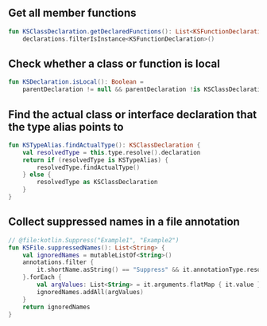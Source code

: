 [//]: # (title: KSP examples)

## Get all member functions

```kotlin
fun KSClassDeclaration.getDeclaredFunctions(): List<KSFunctionDeclaration> =
    declarations.filterIsInstance<KSFunctionDeclaration>()
```

## Check whether a class or function is local

```kotlin
fun KSDeclaration.isLocal(): Boolean =
    parentDeclaration != null && parentDeclaration !is KSClassDeclaration
```

## Find the actual class or interface declaration that the type alias points to

```kotlin
fun KSTypeAlias.findActualType(): KSClassDeclaration {
    val resolvedType = this.type.resolve().declaration
    return if (resolvedType is KSTypeAlias) {
        resolvedType.findActualType()
    } else {
        resolvedType as KSClassDeclaration
    }
}
```

## Collect suppressed names in a file annotation

```kotlin
// @file:kotlin.Suppress("Example1", "Example2")
fun KSFile.suppressedNames(): List<String> {
    val ignoredNames = mutableListOf<String>()
    annotations.filter {
        it.shortName.asString() == "Suppress" && it.annotationType.resolve()?.declaration?.qualifiedName?.asString() == "kotlin.Suppress"
    }.forEach {
        val argValues: List<String> = it.arguments.flatMap { it.value }
        ignoredNames.addAll(argValues)
    }
    return ignoredNames
}
```